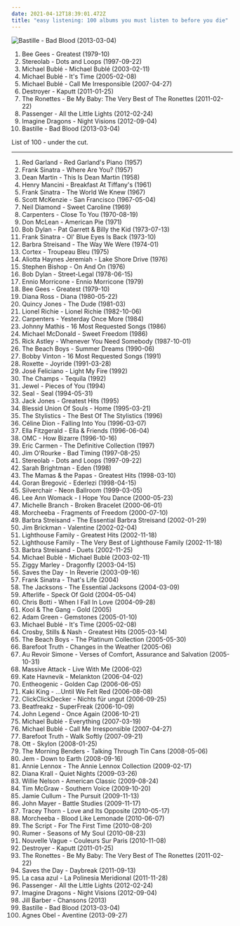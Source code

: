 ```yaml
---
date: 2021-04-12T18:39:01.472Z
title: "easy listening: 100 albums you must listen to before you die"
---
```

![Bastille - Bad Blood (2013-03-04)](http://coverartarchive.org/release/99d80ba7-516e-4058-8c01-ab04e4ccca4b/11232970334-500.jpg "Bastille - Bad Blood (2013-03-04)")
<ol class="albums">
<li data-cover="http://coverartarchive.org/release/b74306eb-15ac-4d9c-9780-a86ad6a87a10/21650782271-500.jpg" data-tags="soundtrack, pop, 70s, uk, easy listening, bee gees, 00s, disco pop" role="button">Bee Gees - Greatest (1979-10)</li>
<li data-cover="http://coverartarchive.org/release/ac08220a-ca91-3c93-b31b-b231270773af/11622727078-500.jpg" data-tags="lounge, electronic, post-rock" role="button">Stereolab - Dots and Loops (1997-09-22)</li>
<li data-cover="http://coverartarchive.org/release/cad9b13c-387b-4ec8-a974-c391b3fff935/3847437318-500.jpg" data-tags="jazz, swing" role="button">Michael Bublé - Michael Bublé (2003-02-11)</li>
<li data-cover="http://coverartarchive.org/release/cb15f5d0-1e03-48bb-b098-06f87e61494d/14300052856-500.jpg" data-tags="jazz" role="button">Michael Bublé - It's Time (2005-02-08)</li>
<li data-cover="http://coverartarchive.org/release/e7a8590c-db03-3c39-a509-bd91a1e104d7/4889361026-500.jpg" data-tags="jazz, swing" role="button">Michael Bublé - Call Me Irresponsible (2007-04-27)</li>
<li data-cover="http://coverartarchive.org/release/e3ec2e6e-352a-4492-9731-abd7df18904b/17968014950-500.jpg" data-tags="sophisti-pop" role="button">Destroyer - Kaputt (2011-01-25)</li>
<li data-cover="http://coverartarchive.org/release/06b7d792-5f27-422a-beca-a96dc7636479/15749059087-500.jpg" data-tags="easy listening" role="button">The Ronettes - Be My Baby: The Very Best of The Ronettes (2011-02-22)</li>
<li data-cover="http://coverartarchive.org/release/00d751af-6c26-46e2-aa64-e48d9af4e0a1/2299991985-500.jpg" data-tags="singer songwriter, passenger, easy listening-d, folk, my gang 12" role="button">Passenger - All the Little Lights (2012-02-24)</li>
<li data-cover="http://coverartarchive.org/release/e7bf831c-fff2-4758-a026-4432fd957bd3/6796107819-500.jpg" data-tags="indie rock, alternative, alternative rock" role="button">Imagine Dragons - Night Visions (2012-09-04)</li>
<li data-cover="http://coverartarchive.org/release/99d80ba7-516e-4058-8c01-ab04e4ccca4b/11232970334-500.jpg" data-tags="british, rock, indietronica" role="button">Bastille - Bad Blood (2013-03-04)</li>
</ol>
List of 100 - under the cut.
<!-- more -->

_________________

<ol class="albums">
<li data-cover="https://img.discogs.com/G-I_pYEKHwx_D_xj6UbJR5VLj-M=/fit-in/600x600/filters:strip_icc():format(jpeg):mode_rgb():quality(90)/discogs-images/R-885829-1169223198.jpeg.jpg" data-tags="jazz, jazz piano, piano, cool jazz, red garland" role="button">
Red Garland - Red Garland's Piano (1957)
</li>
<li data-cover="https://via.placeholder.com/450" data-tags="vocal, jazz, easy listening, traditional pop, vocal jazz, 50s, traditional, sinatra, classic pop, classic jazz, old favorites, capitol records, 50s albums, franck sinatra" role="button">
Frank Sinatra - Where Are You? (1957)
</li>
<li data-cover="http://coverartarchive.org/release/31a43a78-47a5-40d5-838d-23b96acabfdc/27625500207-500.jpg" data-tags="easy listening" role="button">
Dean Martin - This Is Dean Martin (1958)
</li>
<li data-cover="http://coverartarchive.org/release/50b212ff-cea7-379d-8bb4-340b985e1dd4/3204990971-500.jpg" data-tags="soundtrack" role="button">
Henry Mancini - Breakfast At Tiffany's (1961)
</li>
<li data-cover="http://coverartarchive.org/release/b8d67da0-99a2-4a87-b306-b540a8bea87f/6121797141-500.jpg" data-tags="jazz, 60s, easy listening, blues, lounge, swing, classic pop, the lizards lounge" role="button">
Frank Sinatra - The World We Knew (1967)
</li>
<li data-cover="https://img.discogs.com/ZhOvnu0MNRWHf67lXZe6HFTJj8A=/fit-in/600x604/filters:strip_icc():format(jpeg):mode_rgb():quality(90)/discogs-images/R-1751544-1325813967.jpeg.jpg" data-tags="60s, oldies" role="button">
Scott McKenzie - San Francisco (1967-05-04)
</li>
<li data-cover="http://coverartarchive.org/release/7a436130-f945-42b2-93d0-1a9b9e3d6797/4732084267-500.jpg" data-tags="70s, vocalistas masculinos" role="button">
Neil Diamond - Sweet Caroline (1969)
</li>
<li data-cover="https://img.discogs.com/jfTf7NcUlSlM2bNXzo7fbYFoM64=/fit-in/600x590/filters:strip_icc():format(jpeg):mode_rgb():quality(90)/discogs-images/R-3030409-1615563522-7111.jpeg.jpg" data-tags="70s, pop" role="button">
Carpenters - Close To You (1970-08-19)
</li>
<li data-cover="https://img.discogs.com/r8VdkDo3uNJSNdIgh6ZH2qkXHe0=/fit-in/600x624/filters:strip_icc():format(jpeg):mode_rgb():quality(90)/discogs-images/R-1299747-1588947401-2352.jpeg.jpg" data-tags="singer-songwriter, folk, classic rock" role="button">
Don McLean - American Pie (1971)
</li>
<li data-cover="https://img.discogs.com/qJq-j_vLsSPn81CJE6s7dJid1rg=/fit-in/320x320/filters:strip_icc():format(jpeg):mode_rgb():quality(90)/discogs-images/R-2114910-1286191109.jpeg.jpg" data-tags="soundtrack, folk" role="button">
Bob Dylan - Pat Garrett & Billy the Kid (1973-07-13)
</li>
<li data-cover="https://img.discogs.com/s3x16GsK41wxy2uK0LrVoeA7-ok=/fit-in/600x596/filters:strip_icc():format(jpeg):mode_rgb():quality(90)/discogs-images/R-6872316-1488770804-6852.jpeg.jpg" data-tags="jazz, easy listening, blues, lounge, swing" role="button">
Frank Sinatra - Ol' Blue Eyes Is Back (1973-10)
</li>
<li data-cover="http://coverartarchive.org/release/297b5fd9-654c-3eb7-a41e-40fc4ae011c7/9800946084-500.jpg" data-tags="jazz, 70s, easy listening" role="button">
Barbra Streisand - The Way We Were (1974-01)
</li>
<li data-cover="http://coverartarchive.org/release/72746f33-d114-403c-b023-8c19cc57fd21/6506893297-500.jpg" data-tags="easy listening, lounge" role="button">
Cortex - Troupeau Bleu (1975)
</li>
<li data-cover="https://via.placeholder.com/450" data-tags="classic rock, easy listening, misspent youth, my poprock" role="button">
Aliotta Haynes Jeremiah - Lake Shore Drive (1976)
</li>
<li data-cover="https://via.placeholder.com/450" data-tags="easy listening, soft rock, soft-rock, stephen bishop" role="button">
Stephen Bishop - On And On (1976)
</li>
<li data-cover="http://coverartarchive.org/release/4b3873f2-ef90-3647-829e-06ce7bf6aad5/3629436597-500.jpg" data-tags="70s" role="button">
Bob Dylan - Street-Legal (1978-06-15)
</li>
<li data-cover="http://coverartarchive.org/release/06a37eaa-38d0-41a9-a77c-d13aa5762b9d/26656368226-500.jpg" data-tags="classical, instrumental, easy listening, cinema, movie score composers, easylistening jazz" role="button">
Ennio Morricone - Ennio Morricone (1979)
</li>
<li data-cover="http://coverartarchive.org/release/b74306eb-15ac-4d9c-9780-a86ad6a87a10/21650782271-500.jpg" data-tags="soundtrack, pop, 70s, uk, easy listening, bee gees, 00s, disco pop" role="button">
Bee Gees - Greatest (1979-10)
</li>
<li data-cover="https://img.discogs.com/l3pHsob4QXA0qrMV7AYigfjPCBQ=/fit-in/600x547/filters:strip_icc():format(jpeg):mode_rgb():quality(90)/discogs-images/R-1135038-1249251301.jpeg.jpg" data-tags="80s, soul" role="button">
Diana Ross - Diana (1980-05-22)
</li>
<li data-cover="https://img.discogs.com/G9qU9be3ykcg-99jq77qVOuVck4=/fit-in/597x600/filters:strip_icc():format(jpeg):mode_rgb():quality(90)/discogs-images/R-1662326-1323939789.jpeg.jpg" data-tags="funk, soul" role="button">
Quincy Jones - The Dude (1981-03)
</li>
<li data-cover="https://img.discogs.com/PP9gghwrI-GFsU_1X8Io4wCdzhE=/fit-in/600x932/filters:strip_icc():format(jpeg):mode_rgb():quality(90)/discogs-images/R-13353964-1552645543-3025.jpeg.jpg" data-tags="80s, easy listening, cd, easy list, lp24192, hd24192, lapoubelle, cds i know i love" role="button">
Lionel Richie - Lionel Richie (1982-10-06)
</li>
<li data-cover="http://coverartarchive.org/release/c9242cf6-f630-4389-b2ba-41702f91b247/1742336973-500.jpg" data-tags="pop, 70s, easy listening, carpenters" role="button">
Carpenters - Yesterday Once More (1984)
</li>
<li data-cover="http://coverartarchive.org/release/aa4d9b84-11d2-4222-ba57-0c3819e69939/10799475070-500.jpg" data-tags="johnny mathis" role="button">
Johnny Mathis - 16 Most Requested Songs (1986)
</li>
<li data-cover="https://via.placeholder.com/450" data-tags="80s, easy listening, classic album, lite fm, cds i own and have yet to hear" role="button">
Michael McDonald - Sweet Freedom (1986)
</li>
<li data-cover="http://coverartarchive.org/release/537468aa-cc90-3f4c-966f-99dc05eaee12/10408227425-500.jpg" data-tags="80s, pop" role="button">
Rick Astley - Whenever You Need Somebody (1987-10-01)
</li>
<li data-cover="http://coverartarchive.org/release/e9e6605b-de1d-4bb7-9021-62beee06e09f/5355706918-500.jpg" data-tags="oldies, the beach boys, the beach boys - summer dreams" role="button">
The Beach Boys - Summer Dreams (1990-06)
</li>
<li data-cover="http://coverartarchive.org/release/636c337b-cf09-4f7c-a6ab-751427a1fbf0/9444109935-500.jpg" data-tags="60s, easy listening, oldies" role="button">
Bobby Vinton - 16 Most Requested Songs (1991)
</li>
<li data-cover="https://img.discogs.com/0NOMf8Yk7O_Djhb8UPJDdvuWEOc=/fit-in/600x540/filters:strip_icc():format(jpeg):mode_rgb():quality(90)/discogs-images/R-12255979-1531540052-2119.jpeg.jpg" data-tags="roxette, 90s, pop" role="button">
Roxette - Joyride (1991-03-28)
</li>
<li data-cover="https://img.discogs.com/JEo27I4qzK8fP4zUMJyTLThMgP0=/fit-in/600x598/filters:strip_icc():format(jpeg):mode_rgb():quality(90)/discogs-images/R-10499850-1498716632-5807.jpeg.jpg" data-tags="singer-songwriter, easy listening" role="button">
José Feliciano - Light My Fire (1992)
</li>
<li data-cover="https://img.discogs.com/Ly4QGPiWjak8YqAmq0VWNDXlt9w=/fit-in/600x599/filters:strip_icc():format(jpeg):mode_rgb():quality(90)/discogs-images/R-2306411-1375095177-5467.jpeg.jpg" data-tags="easy listening" role="button">
The Champs - Tequila (1992)
</li>
<li data-cover="http://coverartarchive.org/release/8960b372-b713-4750-9d47-be18e7bd4b60/8865742439-500.jpg" data-tags="female vocalists, pop, folk, 90s, jewel" role="button">
Jewel - Pieces of You (1994)
</li>
<li data-cover="https://img.discogs.com/J9PaS66DH_mf4VEHW4OG-d55ijQ=/fit-in/600x585/filters:strip_icc():format(jpeg):mode_rgb():quality(90)/discogs-images/R-1368472-1213497399.jpeg.jpg" data-tags="pop, soul, 90s" role="button">
Seal - Seal (1994-05-31)
</li>
<li data-cover="https://via.placeholder.com/450" data-tags="easy listening" role="button">
Jack Jones - Greatest Hits (1995)
</li>
<li data-cover="https://via.placeholder.com/450" data-tags="easy listening" role="button">
Blessid Union Of Souls - Home (1995-03-21)
</li>
<li data-cover="https://img.discogs.com/pLie3htpn87mtaaQxZ1fDtbRVEE=/fit-in/600x595/filters:strip_icc():format(jpeg):mode_rgb():quality(90)/discogs-images/R-1079057-1375995060-1635.jpeg.jpg" data-tags="soul" role="button">
The Stylistics - The Best Of The Stylistics (1996)
</li>
<li data-cover="https://img.discogs.com/BtszspByQCZTXl0NJT69C_iwdr0=/fit-in/500x500/filters:strip_icc():format(jpeg):mode_rgb():quality(90)/discogs-images/R-1916821-1252274130.jpeg.jpg" data-tags="celine dion, pop" role="button">
Céline Dion - Falling Into You (1996-03-07)
</li>
<li data-cover="https://img.discogs.com/sbC6XBuFAgRt_aD43Gz4e7KZupU=/fit-in/600x591/filters:strip_icc():format(jpeg):mode_rgb():quality(90)/discogs-images/R-477536-1541093874-5681.jpeg.jpg" data-tags="jazz, oldies" role="button">
Ella Fitzgerald - Ella & Friends (1996-06-04)
</li>
<li data-cover="https://img.discogs.com/fg6xREr7Ri5etCQwVkwN251aD64=/fit-in/600x525/filters:strip_icc():format(jpeg):mode_rgb():quality(90)/discogs-images/R-745026-1561988603-4040.png.jpg" data-tags="pop" role="button">
OMC - How Bizarre (1996-10-16)
</li>
<li data-cover="http://coverartarchive.org/release/1c8e7898-ea4e-42e8-bba6-6decf4813f94/9535744051-500.jpg" data-tags="pop, 80s, easy listening" role="button">
Eric Carmen - The Definitive Collection (1997)
</li>
<li data-cover="http://coverartarchive.org/release/9d4e7cd3-2126-47b0-a0c3-7ff93570c418/27073926441-500.jpg" data-tags="instrumental, folk, experimental, indie rock, post-rock, easy listening, psychedelic, 90s, morning, freak folk, alt folk, eclectic, soundscapes, chicago, sweet, you are welcome in poland, american primitive, almost unclassifiable, avant-folk, experimental folk, american primitivism, finger picking, mellow indie, introvert and mellow, przyjemny, roch in my head, popluhv vinyl, guitar noodling" role="button">
Jim O'Rourke - Bad Timing (1997-08-25)
</li>
<li data-cover="http://coverartarchive.org/release/ac08220a-ca91-3c93-b31b-b231270773af/11622727078-500.jpg" data-tags="lounge, electronic, post-rock" role="button">
Stereolab - Dots and Loops (1997-09-22)
</li>
<li data-cover="https://img.discogs.com/9SU-WGHI8Z0H_KSCsX7_0lmPNNM=/fit-in/600x517/filters:strip_icc():format(jpeg):mode_rgb():quality(90)/discogs-images/R-4478044-1366005000-2493.jpeg.jpg" data-tags="new age, female vocalists, classical crossover" role="button">
Sarah Brightman - Eden (1998)
</li>
<li data-cover="http://coverartarchive.org/release/e76632c4-4a9d-4d3d-9a2c-65b13fc6b3c6/9276766270-500.jpg" data-tags="60s, oldies" role="button">
The Mamas & the Papas - Greatest Hits (1998-03-10)
</li>
<li data-cover="https://via.placeholder.com/450" data-tags="balkan" role="button">
Goran Bregović - Ederlezi (1998-04-15)
</li>
<li data-cover="http://coverartarchive.org/release/b0051e8d-d63b-3dbb-b801-737c54d73933/1745470355-500.jpg" data-tags="rock, grunge" role="button">
Silverchair - Neon Ballroom (1999-03-05)
</li>
<li data-cover="https://img.discogs.com/8d8f8f69c0b35de09d8b8b063a3d2cd54dd9e234/images/spacer.gif" data-tags="country, lee ann womack" role="button">
Lee Ann Womack - I Hope You Dance (2000-05-23)
</li>
<li data-cover="http://coverartarchive.org/release/183c692b-0431-4997-8a60-0b8970fcab11/4450882465-500.jpg" data-tags="pop, acoustic, female vocalist" role="button">
Michelle Branch - Broken Bracelet (2000-06-01)
</li>
<li data-cover="http://coverartarchive.org/release/cb385717-9392-414f-b271-534663cad5b1/5258564363-500.jpg" data-tags="trip-hop, electronic, downtempo" role="button">
Morcheeba - Fragments of Freedom (2000-07-10)
</li>
<li data-cover="https://via.placeholder.com/450" data-tags="female vocalists" role="button">
Barbra Streisand - The Essential Barbra Streisand (2002-01-29)
</li>
<li data-cover="http://coverartarchive.org/release/3f4eba1e-0de5-4ef9-b026-338ba9b85414/9618754753-500.jpg" data-tags="piano, easy listening" role="button">
Jim Brickman - Valentine (2002-02-04)
</li>
<li data-cover="https://img.discogs.com/WqT27dz-kipbZacO7LlkWddG5H4=/fit-in/600x848/filters:strip_icc():format(jpeg):mode_rgb():quality(90)/discogs-images/R-2299160-1275309830.jpeg.jpg" data-tags="pop, easy listening, britpop, lighthouse family" role="button">
Lighthouse Family - Greatest Hits (2002-11-18)
</li>
<li data-cover="http://coverartarchive.org/release/9497ae6f-ecbe-4be5-b4af-53dd14c1ada2/8255969636-500.jpg" data-tags="easy listening" role="button">
Lighthouse Family - The Very Best of Lighthouse Family (2002-11-18)
</li>
<li data-cover="http://coverartarchive.org/release/e02c6bee-5999-3aae-b91d-c4a514653e05/25917116060-500.jpg" data-tags="easy listening" role="button">
Barbra Streisand - Duets (2002-11-25)
</li>
<li data-cover="http://coverartarchive.org/release/cad9b13c-387b-4ec8-a974-c391b3fff935/3847437318-500.jpg" data-tags="jazz, swing" role="button">
Michael Bublé - Michael Bublé (2003-02-11)
</li>
<li data-cover="http://coverartarchive.org/release/470a6f6b-d9ef-4d0f-9908-3448b1ae5c3a/3727458951-500.jpg" data-tags="reggae" role="button">
Ziggy Marley - Dragonfly (2003-04-15)
</li>
<li data-cover="https://img.discogs.com/mGkUaVwkEPSyW92Ls_yp1mWo2IQ=/fit-in/600x604/filters:strip_icc():format(jpeg):mode_rgb():quality(90)/discogs-images/R-764161-1379971553-7990.jpeg.jpg" data-tags="indie" role="button">
Saves the Day - In Reverie (2003-09-16)
</li>
<li data-cover="https://img.discogs.com/rN6G7sSyAfSsmDfas8_zsOY9YpY=/fit-in/600x600/filters:strip_icc():format(jpeg):mode_rgb():quality(90)/discogs-images/R-3490519-1420332756-6145.jpeg.jpg" data-tags="vocal jazz, traditional pop music" role="button">
Frank Sinatra - That's Life (2004)
</li>
<li data-cover="http://coverartarchive.org/release/f4944223-5a51-432a-96d5-863a40f70906/20154816569-500.jpg" data-tags="soul" role="button">
The Jacksons - The Essential Jacksons (2004-03-09)
</li>
<li data-cover="http://coverartarchive.org/release/9c024f86-043c-49c6-ad12-112efe4dea11/6700699996-500.jpg" data-tags="chillout, lounge" role="button">
Afterlife - Speck Of Gold (2004-05-04)
</li>
<li data-cover="http://coverartarchive.org/release/2a2f1076-28dd-4122-b7fb-012505129df0/9487402991-500.jpg" data-tags="smooth jazz" role="button">
Chris Botti - When I Fall In Love (2004-09-28)
</li>
<li data-cover="http://coverartarchive.org/release/a9112065-0580-478f-a33e-40f737314438/15616389584-500.jpg" data-tags="70s, easy listening, funk" role="button">
Kool & The Gang - Gold (2005)
</li>
<li data-cover="http://coverartarchive.org/release/a0330032-fd3f-3acc-940b-00744605bc7c/7715501840-500.jpg" data-tags="indie" role="button">
Adam Green - Gemstones (2005-01-10)
</li>
<li data-cover="http://coverartarchive.org/release/cb15f5d0-1e03-48bb-b098-06f87e61494d/14300052856-500.jpg" data-tags="jazz" role="button">
Michael Bublé - It's Time (2005-02-08)
</li>
<li data-cover="https://img.discogs.com/knjaSnNxQ0KcisBhjyaU6_7421A=/fit-in/600x594/filters:strip_icc():format(jpeg):mode_rgb():quality(90)/discogs-images/R-1089778-1191250136.jpeg.jpg" data-tags="classic rock, folk, csn" role="button">
Crosby, Stills & Nash - Greatest Hits (2005-03-14)
</li>
<li data-cover="http://coverartarchive.org/release/38b2dbf5-2a47-468c-a07b-79578423e5d0/14712475865-500.jpg" data-tags="60s, surf, easy listening, soft rock, oldies, library, the beach boys, lossless, t b boys, br5albums, br5next" role="button">
The Beach Boys - The Platinum Collection (2005-05-30)
</li>
<li data-cover="https://via.placeholder.com/450" data-tags="singer-songwriter, easy listening, dl" role="button">
Barefoot Truth - Changes in the Weather (2005-06)
</li>
<li data-cover="http://coverartarchive.org/release/12fdee4d-df0c-47b4-82dd-bf7aafbea4c7/20411038883-500.jpg" data-tags="indie pop" role="button">
Au Revoir Simone - Verses of Comfort, Assurance and Salvation (2005-10-31)
</li>
<li data-cover="http://coverartarchive.org/release/3131bf6e-2f1b-45ae-965a-e8aa686cd82a/14833615862-500.jpg" data-tags="downtempo, easy listening, trip hop, folk-jazz, loved track, listen on repeat, live with me, muzica mea" role="button">
Massive Attack - Live With Me (2006-02)
</li>
<li data-cover="https://img.discogs.com/K8wuXm7t8XdYis3Gq-03yQBwGAs=/fit-in/225x225/filters:strip_icc():format(jpeg):mode_rgb():quality(90)/discogs-images/R-721994-1151857747.jpeg.jpg" data-tags="female vocalists" role="button">
Kate Havnevik - Melankton (2006-04-02)
</li>
<li data-cover="http://coverartarchive.org/release/c10d1d4e-b5fd-421f-b3d7-425bce705b49/11124033595-500.jpg" data-tags="ambient, easy listening, new age, mellow, psychill, relaxing, goa, u2, magic male voice, newage, progressive psytrance, magic female voice, new age and ambient, new age rythm, nice new age, rich new age and chill, torquemada, -new-age-and-ambient-, -favorites-, new age influences, new age aesthetics, new age favorites, collective sonance, new age collection, ethereal new age, chill new age, new age electronic, getmegetme, genre: new age, etheogenic, 15oooo, new age ambiant, 9p" role="button">
Entheogenic - Golden Cap (2006-06-05)
</li>
<li data-cover="http://coverartarchive.org/release/224b7c46-c51a-4bf1-9db6-b833a707665d/8608625865-500.jpg" data-tags="female vocalists" role="button">
Kaki King - ...Until We Felt Red (2006-08-08)
</li>
<li data-cover="http://coverartarchive.org/release/988a7a2f-66ad-4e98-870d-c73668495747/3375670247-500.jpg" data-tags="easy listening" role="button">
ClickClickDecker - Nichts für ungut (2006-09-25)
</li>
<li data-cover="https://img.discogs.com/NdlDhsQ1rKN57Ii_kJupt6_YfHU=/fit-in/500x507/filters:strip_icc():format(jpeg):mode_rgb():quality(90)/discogs-images/R-811647-1161226661.jpeg.jpg" data-tags="easy listening, house, club, jnkj, this is reagge" role="button">
Beatfreakz - SuperFreak (2006-10-09)
</li>
<li data-cover="http://coverartarchive.org/release/2fa5e0f9-c83b-44cb-bd90-7899efc1417b/8994651148-500.jpg" data-tags="soul, john legend, rnb" role="button">
John Legend - Once Again (2006-10-21)
</li>
<li data-cover="http://coverartarchive.org/release/6884234b-6d5f-341f-8a18-190add6c275e/3790196834-500.jpg" data-tags="pop, easy listening, wedding" role="button">
Michael Bublé - Everything (2007-03-19)
</li>
<li data-cover="http://coverartarchive.org/release/e7a8590c-db03-3c39-a509-bd91a1e104d7/4889361026-500.jpg" data-tags="jazz, swing" role="button">
Michael Bublé - Call Me Irresponsible (2007-04-27)
</li>
<li data-cover="https://via.placeholder.com/450" data-tags="chillout, easy listening, soft rock, keller like" role="button">
Barefoot Truth - Walk Softly (2007-09-21)
</li>
<li data-cover="http://coverartarchive.org/release/b7bfc318-2b99-40f0-9052-58fc57c2417e/10298830949-500.jpg" data-tags="dub" role="button">
Ott - Skylon (2008-01-25)
</li>
<li data-cover="http://coverartarchive.org/release/fb6113e8-a324-455c-b428-f5ed5bb5544a/13180765072-500.jpg" data-tags="never forget" role="button">
The Morning Benders - Talking Through Tin Cans (2008-05-06)
</li>
<li data-cover="http://coverartarchive.org/release/84ebfb84-ef67-429a-abcf-ed356cf1f9bb/17209999101-500.jpg" data-tags="female vocalists, jem" role="button">
Jem - Down to Earth (2008-09-16)
</li>
<li data-cover="http://coverartarchive.org/release/82cbe67a-c4db-4f5b-834a-9224e2ced208/9461785430-500.jpg" data-tags="pop, female vocalists, rock, 90s, 00s" role="button">
Annie Lennox - The Annie Lennox Collection (2009-02-17)
</li>
<li data-cover="http://coverartarchive.org/release/07805f0f-4e6d-329a-8fd5-aba6d3308356/9467972052-500.jpg" data-tags="jazz, female vocalists" role="button">
Diana Krall - Quiet Nights (2009-03-26)
</li>
<li data-cover="http://coverartarchive.org/release/dfe8ba20-6a93-494f-a115-f1d4f950c56f/10161907343-500.jpg" data-tags="usa, easy listening, male vocalist, 00s, purchased 09, grammy nominated, jazzy standard" role="button">
Willie Nelson - American Classic (2009-08-24)
</li>
<li data-cover="http://coverartarchive.org/release/d1bd5b2f-5194-4699-829d-f85233dce530/10144258124-500.jpg" data-tags="country" role="button">
Tim McGraw - Southern Voice (2009-10-20)
</li>
<li data-cover="http://coverartarchive.org/release/d69e9013-4413-4051-92c8-1741b4534259/8127539569-500.jpg" data-tags="jazz" role="button">
Jamie Cullum - The Pursuit (2009-11-13)
</li>
<li data-cover="https://img.discogs.com/cWw7xadx3QlRinvl0Dc48dVMcJU=/fit-in/225x225/filters:strip_icc():format(jpeg):mode_rgb():quality(90)/discogs-images/R-9096731-1474718495-9289.jpeg.jpg" data-tags="pop" role="button">
John Mayer - Battle Studies (2009-11-17)
</li>
<li data-cover="http://coverartarchive.org/release/a84b882c-f7ba-442f-96b0-57ccc2721dce/4081360239-500.jpg" data-tags="electronic, pop, alternative, female vocalists, downtempo, singer-songwriter, piano, easy listening, adult contemporary, guitar, lounge, mellow, melancholy, merge records, love and its opposite, strange feeling" role="button">
Tracey Thorn - Love and Its Opposite (2010-05-17)
</li>
<li data-cover="http://coverartarchive.org/release/0d8974fc-80e2-45b0-8060-f415f5bdb75e/3765476518-500.jpg" data-tags="chillout" role="button">
Morcheeba - Blood Like Lemonade (2010-06-07)
</li>
<li data-cover="http://coverartarchive.org/release/ffb41af0-6f41-40a1-a98f-0ea5ac33b2c0/9890214632-500.jpg" data-tags="easy listening, modern, irish" role="button">
The Script - For The First Time (2010-08-20)
</li>
<li data-cover="http://coverartarchive.org/release/a54be848-c2a6-4282-8438-aa08fa6e648b/15941011609-500.jpg" data-tags="soul, easy listening, soft rock, mellow, pop soul, soft rock revival" role="button">
Rumer - Seasons of My Soul (2010-08-23)
</li>
<li data-cover="http://coverartarchive.org/release/c63ef8ef-6cbd-4887-b28b-668b11e6b758/2231453276-500.jpg" data-tags="chillout, jazz, bossa nova, easy listening, blues, covers, relaxing, meaningful lyrics, kneiter" role="button">
Nouvelle Vague - Couleurs Sur Paris (2010-11-08)
</li>
<li data-cover="http://coverartarchive.org/release/e3ec2e6e-352a-4492-9731-abd7df18904b/17968014950-500.jpg" data-tags="sophisti-pop" role="button">
Destroyer - Kaputt (2011-01-25)
</li>
<li data-cover="http://coverartarchive.org/release/06b7d792-5f27-422a-beca-a96dc7636479/15749059087-500.jpg" data-tags="easy listening" role="button">
The Ronettes - Be My Baby: The Very Best of The Ronettes (2011-02-22)
</li>
<li data-cover="https://img.discogs.com/u9-_8zr6HcoOOSFr4otuCM_yehs=/fit-in/220x220/filters:strip_icc():format(jpeg):mode_rgb():quality(90)/discogs-images/R-3229235-1321426120.jpeg.jpg" data-tags="indie, alternative rock, pop rock, easy listening, emotional, hypnotic, hauntingly beautiful, concept album, comforting, worth the wait, fucking good music, lyrically brilliant, relatable, conclusion, change in style, daybreak trilogy" role="button">
Saves the Day - Daybreak (2011-09-13)
</li>
<li data-cover="https://img.discogs.com/m52RBwS0XWmnCin9GwowZHB92_M=/fit-in/600x600/filters:strip_icc():format(jpeg):mode_rgb():quality(90)/discogs-images/R-3268808-1419614882-8378.jpeg.jpg" data-tags="disco, indie, pop, indie pop, twee, easy listening, soft rock, adult contemporary, latin, mellow, europop, orchestral pop, hipster, la casa azul, la polinesia meridional" role="button">
La casa azul - La Polinesia Meridional (2011-11-28)
</li>
<li data-cover="http://coverartarchive.org/release/00d751af-6c26-46e2-aa64-e48d9af4e0a1/2299991985-500.jpg" data-tags="singer songwriter, passenger, easy listening-d, folk, my gang 12" role="button">
Passenger - All the Little Lights (2012-02-24)
</li>
<li data-cover="http://coverartarchive.org/release/e7bf831c-fff2-4758-a026-4432fd957bd3/6796107819-500.jpg" data-tags="indie rock, alternative, alternative rock" role="button">
Imagine Dragons - Night Visions (2012-09-04)
</li>
<li data-cover="http://coverartarchive.org/release/06f0a6c1-2f4d-4989-9dab-37ec9c77335c/5788985602-500.jpg" data-tags="chanson, pop, easy listening" role="button">
Jill Barber - Chansons (2013)
</li>
<li data-cover="http://coverartarchive.org/release/99d80ba7-516e-4058-8c01-ab04e4ccca4b/11232970334-500.jpg" data-tags="british, rock, indietronica" role="button">
Bastille - Bad Blood (2013-03-04)
</li>
<li data-cover="http://coverartarchive.org/release/2d012e66-6759-485b-beb5-00532c46a386/8544215048-500.jpg" data-tags="folk, singer-songwriter, piano" role="button">
Agnes Obel - Aventine (2013-09-27)
</li>
</ol>